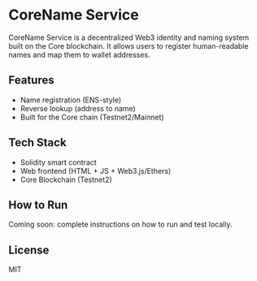 # CoreName Service

CoreName Service is a decentralized Web3 identity and naming system built on the Core blockchain. It allows users to register human-readable names and map them to wallet addresses.

## Features
- Name registration (ENS-style)
- Reverse lookup (address to name)
- Built for the Core chain (Testnet2/Mainnet)

## Tech Stack
- Solidity smart contract
- Web frontend (HTML + JS + Web3.js/Ethers)
- Core Blockchain (Testnet2)

## How to Run
Coming soon: complete instructions on how to run and test locally.

## License
MIT

